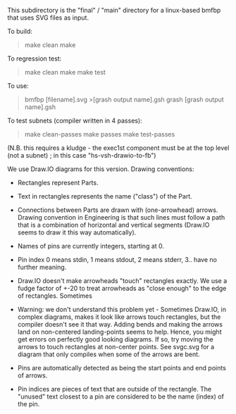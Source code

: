 This subdirectory is the "final" / "main" directory for a linux-based bmfbp that uses SVG files as input.

To build:
> make clean
> make

To regression test:
> make clean
> make
> make test

To use:
> bmfbp [filename].svg >[grash output name].gsh
> grash [grash output name].gsh


To test subnets (compiler written in 4 passes):
> make clean-passes
> make passes
> make test-passes

(N.B. this requires a kludge - the exec1st component must be at the top level (not a subnet) ; in this case "hs-vsh-drawio-to-fb")

We use Draw.IO diagrams for this version.
Drawing conventions:

- Rectangles represent Parts.

- Text in rectangles represents the name ("class") of the Part.

- Connections between Parts are drawn with (one-arrowhead) arrows.  Drawing convention in Engineering is that such lines must follow a path that is a combination of horizontal and vertical segments (Draw.IO seems to draw it this way automatically).

- Names of pins are currently integers, starting at 0.

- Pin index 0 means stdin, 1 means stdout, 2 means stderr, 3.. have no further meaning.

- Draw.IO doesn't make arrowheads "touch" rectangles exactly.  We use a fudge factor of +-20 to treat arrowheads as "close enough" to the edge of rectangles.  Sometimes

- Warning: we don't understand this problem yet - Sometimes Draw.IO, in complex diagrams, makes it look like arrows touch rectangles, but the compiler doesn't see it that way.  Adding bends and making the arrows land on non-centered landing-points seems to help.  Hence, you might get errors on perfectly good looking diagrams.  If so, try moving the arrows to touch rectangles at non-center points.  See svgc.svg for a diagram that only compiles when some of the arrows are bent.

- Pins are automatically detected as being the start points and end points of arrows.

- Pin indices are pieces of text that are outside of the rectangle.  The "unused" text closest to a pin are considered to be the name (index) of the pin.
